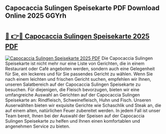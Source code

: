 ## Capocaccia Sulingen Speisekarte PDF Download Online 2025 GGYrh

# <h2><a href="http://gccr8p.nevu.top/?p=Capocaccia+Sulingen+Speisekarte">🔗 👉🔴 Capocaccia Sulingen Speisekarte 2025 PDF</a></h2>

[![Capocaccia Sulingen Speisekarte 2025 PDF](https://i.imgur.com/dBaPXMq.png)](http://gccr8p.nevu.top/?p=Capocaccia+Sulingen+Speisekarte)
Die Capocaccia Sulingen Speisekarte ist nicht mehr nur eine Liste von Gerichten, die in einem Restaurant oder Café angeboten werden, sondern auch eine Gelegenheit für Sie, ein leckeres und für Sie passendes Gericht zu wählen. Wenn Sie nach einem leichten und frischen Gericht suchen, empfehlen wir Ihnen, unseren Salatbereich auf der Capocaccia Sulingen Speisekarte zu besuchen. Für diejenigen, die Fleisch bevorzugen, bieten wir eine umfangreiche Auswahl an Gerichten auf der Capocaccia Sulingen Speisekarte an: Rindfleisch, Schweinefleisch, Huhn und Fisch. Unseren Auserwählten bieten wir exquisite Gerichte wie Schaschlik und Steak an, die auf einem alten, natürlichen Feuer zubereitet werden. In jedem Fall ist unser Team bereit, Ihnen bei der Auswahl der Speisen auf der Capocaccia Sulingen Speisekarte zu helfen und Ihnen einen komfortablen und angenehmen Service zu bieten.
